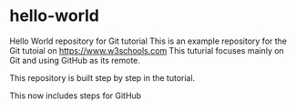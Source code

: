 # hello-world
Hello World repository for Git tutorial
This is an example repository for the Git tutoial on https://www.w3schools.com
This tuturial focuses mainly on Git and using GitHub as its remote.

This repository is built step by step in the tutorial.

This now includes steps for GitHub
